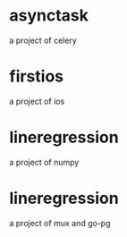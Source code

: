 # asynctask
a project of celery
# firstios
a project of ios
# lineregression
a project of numpy
# lineregression
a project of mux and go-pg
